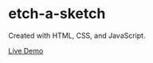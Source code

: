 # etch-a-sketch
Created with HTML, CSS, and JavaScript.

[Live Demo](https://greeneggsanddan.github.io/etch-a-sketch/)
